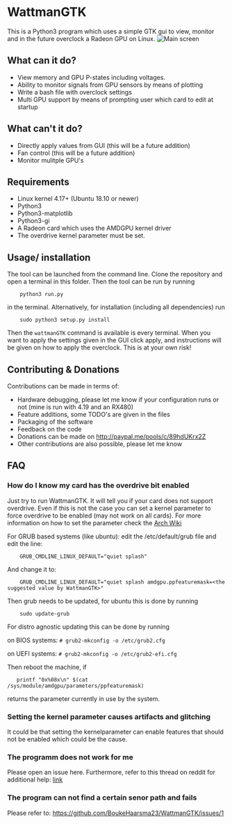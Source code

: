 # WattmanGTK
This is a Python3 program which uses a simple GTK gui to view, monitor and in the future overclock a Radeon GPU on Linux. 
![Main screen](https://i.imgur.com/m7vXaaU.png)
## What can it do?
 * View memory and GPU P-states including voltages.
 * Ability to monitor signals from GPU sensors by means of plotting
 * Write a bash file with overclock settings
 * Multi GPU support by means of prompting user which card to edit at startup
## What can't it do?
 * Directly apply values from GUI (this will be a future addition)
 * Fan control (this will be a future addition)
 * Monitor mulitple GPU's
## Requirements
 * Linux kernel 4.17+ (Ubuntu 18.10 or newer)
 * Python3
 * Python3-matplotlib
 * Python3-gi
 * A Radeon card which uses the AMDGPU kernel driver
 * The overdrive kernel parameter must be set.
## Usage/ installation
The tool can be launched from the command line. Clone the repository and open a terminal in this folder. Then the tool can be run by running
```
    python3 run.py
```
in the terminal.
Alternatively, for installation (including all dependencies) run
```
    sudo python3 setup.py install
```
Then the ``` wattmanGTK ``` command is available is every terminal.
When you want to apply the settings given in the GUI click apply, and instructions will be given on how to apply the overclock. This is at your own risk!
## Contributing & Donations
Contributions can be made in terms of:
 * Hardware debugging, please let me know if your configuration runs or not (mine is run with 4.19 and an RX480)
 * Feature additions, some TODO's are given in the files
 * Packaging of the software
 * Feedback on the code
 * Donations can be made on http://paypal.me/pools/c/89hdUKrx2Z
 * Other contributions are also possible, please let me know
 ## FAQ
 ### How do I know my card has the overdrive bit enabled
 Just try to run WattmanGTK. It will tell you if your card does not 
 support overdrive. Even if this is not the case you can set a kernel 
 parameter to force overdrive to be enabled (may not work on all cards).
 For more information on how to set the parameter check the [Arch Wiki](https://wiki.archlinux.org/index.php/kernel_parameters)

 For GRUB based systems (like ubuntu): edit the /etc/default/grub file and edit the line:
```
    GRUB_CMDLINE_LINUX_DEFAULT="quiet splash"
```
And change it to:
```
    GRUB_CMDLINE_LINUX_DEFAULT="quiet splash amdgpu.ppfeaturemask=<the suggested value by WattmanGTK>"
```
Then grub needs to be updated, for ubuntu this is done by running
```
    sudo update-grub
```
For distro agnostic updating this can be done by running

on BIOS systems: ```# grub2-mkconfig -o /etc/grub2.cfg```

on UEFI systems: ```# grub2-mkconfig -o /etc/grub2-efi.cfg```

Then reboot the machine, if 
```
   printf "0x%08x\n" $(cat /sys/module/amdgpu/parameters/ppfeaturemask)
```
returns the parameter currently in use by the system.
 ### Setting the kernel parameter causes artifacts and glitching
 It could be that setting the kernelparameter can enable features that 
 should not be enabled which could be the cause.
 ### The programm does not work for me
 Please open an issue here. Furthermore, refer to this thread on reddit for additional help: [link](https://www.reddit.com/r/linux/comments/9tnijg/a_gtk_wattman_like_gui_for_amd_radeon_users/)
 
 ### The program can not find a certain senor path and fails
Please refer to: https://github.com/BoukeHaarsma23/WattmanGTK/issues/1

